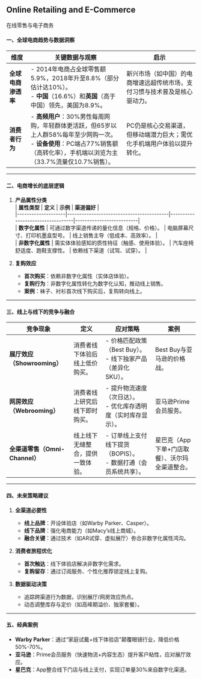 ## Online Retailing and E-Commerce

在线零售与电子商务

#### 一、全球电商趋势与数据洞察
| **维度**               | **关键数据与观察**                                                                                   | **启示**                                                                 |
|------------------------|-----------------------------------------------------------------------------------------------------|--------------------------------------------------------------------------|
| **全球电商渗透率**      | - 2014年电商占全球零售额5.9%，2018年升至8.8%（部分估计达10%）。<br>- **中国**（16.6%）和**英国**（高于中国）领先，美国为8.9%。 | 新兴市场（如中国）的电商增速远超传统市场，支付习惯与技术普及是核心驱动力。            |
| **消费者行为**          | - **高频用户**：30%男性每周网购，年轻群体更活跃，但65岁以上人群58%每年至少网购一次。<br>- **设备使用**：PC端占77%销售额（高转化率），手机端以浏览为主（33.7%流量仅10.7%销售）。 | PC仍是核心交易渠道，但移动端潜力巨大；需优化手机端用户体验以提升转化。 |

---

#### 二、电商增长的底层逻辑
1. **产品属性分类**  
   | **属性类型**       | **定义**                                  | **示例**                          | **渠道偏好**              |  
   |--------------------|------------------------------------------|----------------------------------|--------------------------|  
   | **数字化属性**     | 可通过数字渠道传递的量化信息（规格、价格）。    | 电脑屏幕尺寸、打印机墨盒型号。      | 线上销售主导（低成本、高效率）。 |  
   | **非数字化属性**   | 需实体体验感知的质性特征（触感、使用体验）。    | 汽车座椅舒适度、跑鞋支撑性。        | 依赖线下渠道（试驾、试穿）。   |  

2. **复购效应**  
   - **首次购买**：依赖非数字化属性（实体店体验）。  
   - **复购行为**：非数字化属性转化为数字化认知，推动线上销售。  
   - **案例**：袜子、衬衫首次线下购买后，复购转向线上。  

---

#### 三、线上与线下的竞争与融合
| **竞争现象**         | **定义**                                  | **应对策略**                                                                 | **案例**                                |  
|----------------------|------------------------------------------|-----------------------------------------------------------------------------|----------------------------------------|  
| **展厅效应（Showrooming）** | 消费者线下体验后线上低价购买。              | - 价格匹配政策（Best Buy）。<br>- 线下独家产品（差异化SKU）。                        | Best Buy与亚马逊的价格战。               |  
| **网房效应（Webrooming）** | 消费者线上研究后线下即时购买。              | - 提升物流速度（次日达）。<br>- 优化库存透明度（实时库存显示）。                    | 亚马逊Prime会员服务。                    |  
| **全渠道零售（Omni-Channel）** | 线上线下无缝整合，提供一致体验。            | - 订单线上支付线下提货（BOPIS）。<br>- 数据打通（会员系统共享）。                   | 星巴克（App下单+门店取餐）、沃尔玛全渠道整合。 |  

---

#### 四、未来策略建议
1. **全渠道必要性**  
   - **线上品牌**：开设体验店（如Warby Parker、Casper）。  
   - **线下品牌**：强化电商能力（如Macy’s线上商城）。  
   - **融合关键**：通过技术（如AR试穿、虚拟展厅）弥合非数字化属性鸿沟。  

2. **消费者旅程优化**  
   - **首次触达**：线下体验店解决非数字化需求。  
   - **复购留存**：通过订阅服务、个性化推荐锁定线上复购。  

3. **数据驱动决策**  
   - 追踪跨渠道行为数据，识别展厅/网房效应热点。  
   - 动态调整库存与定价（如高峰期溢价、独家套餐）。  

---

#### 五、经典案例
- **Warby Parker**：通过“家庭试戴+线下体验店”颠覆眼镜行业，降低价格50%-70%。  
- **亚马逊**：Prime会员服务（快速物流+内容生态）提升客户粘性，应对展厅效应。  
- **星巴克**：App整合线下门店与线上支付，实现订单量30%来自数字化渠道。